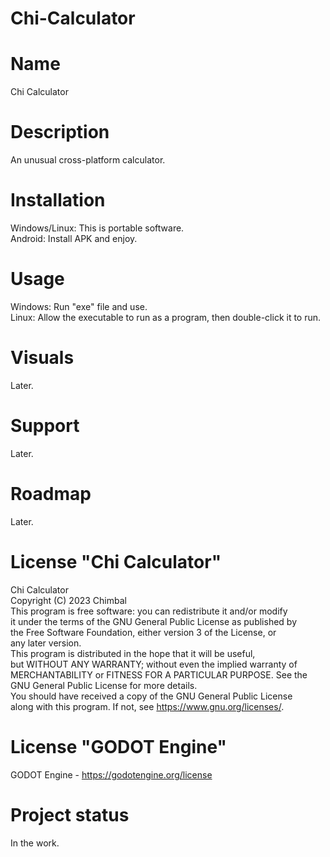 # Chi-Calculator

# Name
Chi Calculator

# Description
An unusual cross-platform calculator.

# Installation
Windows/Linux: This is portable software.\
Android: Install APK and enjoy.

# Usage
Windows: Run "exe" file and use.\
Linux: Allow the executable to run as a program, then double-click it to run.

# Visuals
Later.

# Support
Later.

# Roadmap
Later.

# License "Chi Calculator"
Chi Calculator\
Copyright (C) 2023 Chimbal\
This program is free software: you can redistribute it and/or modify\
it under the terms of the GNU General Public License as published by\
the Free Software Foundation, either version 3 of the License, or\
any later version.\
This program is distributed in the hope that it will be useful,\
but WITHOUT ANY WARRANTY; without even the implied warranty of\
MERCHANTABILITY or FITNESS FOR A PARTICULAR PURPOSE.  See the\
GNU General Public License for more details.\
You should have received a copy of the GNU General Public License\
along with this program.  If not, see https://www.gnu.org/licenses/.

# License "GODOT Engine"
GODOT Engine - https://godotengine.org/license

# Project status
In the work.
